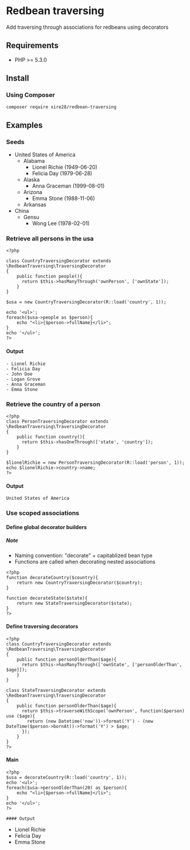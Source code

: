 # Redbean traversing
Add traversing through associations for redbeans using decorators

## Requirements

- PHP >= 5.3.0

## Install
### Using Composer

```
composer require xire28/redbean-traversing
```

## Examples

### Seeds

- United States of America
	- Alabama
		- Lionel Richie (1949-06-20)
		- Felicia Day (1979-06-28)
	- Alaska
		- Anna Graceman (1999-08-01)
	- Arizona
		- Emma Stone (1988-11-06)
	- Arkansas
- China
	- Gensu
		- Wong Lee (1978-02-01)

### Retrieve all persons in the usa

```
<?php

class CountryTraversingDecorator extends \RedbeanTraversing\TraversingDecorator
{
    public function people(){
      return $this->hasManyThrough('ownPerson', ['ownState']);
    }
}

$usa = new CountryTraversingDecorator(R::load('country', 1));

echo '<ul>';
foreach($usa->people as $person){
	echo "<li>{$person->fullName}</li>";
}
echo '</ul>';
?>
```

#### Output
```
- Lionel Richie
- Felicia Day
- John Doe
- Logan Grove
- Anna Graceman
- Emma Stone
```

### Retrieve the country of a person

```
<?php
class PersonTraversingDecorator extends \RedbeanTraversing\TraversingDecorator
{
    public function country(){
      return $this->hasOneThrough(['state', 'country']);
    }
}

$lionelRichie = new PersonTraversingDecorator(R::load('person', 1));
echo $lionelRichie->country->name;
?>
```

#### Output
```
United States of America
```

### Use scoped associations
#### Define global decorator builders
##### Note
- Naming convention: "decorate" + capitablized bean type
- Functions are called when decorating nested associations

```
<?php
function decorateCountry($country){
	return new CountryTraversingDecorator($country);
}

function decorateState($state){
	return new StateTraversingDecorator($state);
}
?>
```

#### Define traversing decorators

```
<?php
class CountryTraversingDecorator extends \RedbeanTraversing\TraversingDecorator
{
    public function personOlderThan($age){
      return $this->hasManyThrough(['ownState', ['personOlderThan', $age]]);
    }
}

class StateTraversingDecorator extends \RedbeanTraversing\TraversingDecorator
{
    public function personOlderThan($age){
      return $this->traverseWithScope('ownPerson', function($person) use ($age){
      	return (new Datetime('now'))->format('Y') - (new DateTime($person->bornAt))->format('Y') > $age;
      });
    }
}
?>
```

#### Main
```
<?php
$usa = decorateCountry(R::load('country', 1));
echo '<ul>';
foreach($usa->personOlderThan(20) as $person){
	echo "<li>{$person->fullName}</li>";
}
echo '</ul>';
?>

#### Output
```
- Lionel Richie
- Felicia Day
- Emma Stone
```